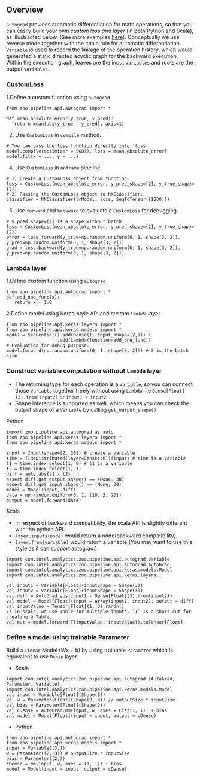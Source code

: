 
## Overview

`autograd` provides automatic differentiation for math operations, so that you can easily build your own *custom loss and layer* (in both Python and Scala), as illustracted below. (See more examples [here](https://github.com/intel-analytics/analytics-zoo/tree/master/pyzoo/zoo/examples/autograd)). Conceptually we use reverse mode together with the chain rule for automatic differentiation. `Variable` is used to record the linkage of the operation history, which would generated a static directed acyclic graph for the backward execution. Within the execution graph, leaves are the input `variables` and roots are the output `variables`.

### CustomLoss
1.Define a custom function using `autograd`

```
from zoo.pipeline.api.autograd import *

def mean_absolute_error(y_true, y_pred):
   return mean(abs(y_true - y_pred), axis=1)
```


2. Use `CustomLoss` in `compile` method.
```
# You can pass the loss function directly into `loss`
model.compile(optimizer = SGD(), loss = mean_absolute_error)
model.fit(x = ..., y = ...)
```

4. Use `CustomLoss` in `nnframe` pipeline.
```
# 1) Create a CustomLoss object from function.
loss = CustomLoss(mean_absolute_error, y_pred_shape=[2], y_true_shape=[2])
# 2) Passing the CustomLoss object to NNClassifier.
classifier = NNClassifier(lrModel, loss, SeqToTensor([1000]))
```

5. Use `forward` and `backward` to evaluate a `CustomLoss` for debugging.

```
# y_pred_shape=[2] is a shape without batch
loss = CustomLoss(mean_absolute_error, y_pred_shape=[2], y_true_shape=[2])
error = loss.forward(y_true=np.random.uniform(0, 1, shape[3, 2]), y_pred=np.random.uniform(0, 1, shape[3, 2]))
grad = loss.backward(y_true=np.random.uniform(0, 1, shape[3, 2]), y_pred=np.random.uniform(0, 1, shape[3, 2]))
```


### Lambda layer
1.Define custom function using `autograd`

```
from zoo.pipeline.api.autograd import *
def add_one_func(x):
   return x + 1.0
```

2.Define model using Keras-style API and *custom `Lambda` layer*
```
from zoo.pipeline.api.keras.layers import *
from zoo.pipeline.api.keras.models import *
model = Sequential().add(Dense(1, input_shape=(2,))) \
                   .add(Lambda(function=add_one_func))
# Evaluation for debug purpose.
model.forward(np.random.uniform(0, 1, shape[3, 2])) # 3 is the batch size

```

### Construct variable computation without `Lambda` layer

- The returning type for each operation is a `Variable`, so you can connect those `Variable` together freely without using `Lambda`. i.e `Dense[Float](3).from(input2)` or `input1 + input2`
- Shape inference is supported as well, which means you can check the output shape of a `Variable` by calling `get_output_shape()`

Python
```
import zoo.pipeline.api.autograd as auto
from zoo.pipeline.api.keras.layers import *
from zoo.pipeline.api.keras.models import *

input = Input(shape=[2, 20]) # create a variable
time = TimeDistributed(layer=Dense(30))(input) # time is a variable
t1 = time.index_select(1, 0) # t1 is a variable
t2 = time.index_select(1, 1)
diff = auto.abs(t1 - t2)
assert diff.get_output_shape() == (None, 30)
assert diff.get_input_shape() == (None, 30)
model = Model(input, diff)
data = np.random.uniform(0, 1, [10, 2, 20])
output = model.forward(data)
```

Scala
- In respect of backward compatibility, the scala API is slightly different with the python API.
- `layer.inputs(node)` would return a node(backward compatibility).
- `layer.from(variable)` would return a variable.(You may want to use this style as it can support autograd.)

```
import com.intel.analytics.zoo.pipeline.api.autograd.Variable
import com.intel.analytics.zoo.pipeline.api.autograd.AutoGrad
import com.intel.analytics.zoo.pipeline.api.keras.models.Model
import com.intel.analytics.zoo.pipeline.api.keras.layers._

val input1 = Variable[Float](inputShape = Shape(3))
val input2 = Variable[Float](inputShape = Shape(3))
val diff = AutoGrad.abs(input1 - Dense[Float](3).from(input2))
val model = Model[Float](input = Array(input1, input2), output = diff)
val inputValue = Tensor[Float](1, 3).randn()
// In scala, we use Table for multiple inputs. `T` is a short-cut for creating a Table.
val out = model.forward(T(inputValue, inputValue)).toTensor[Float]
```


### Define a model using trainable Parameter
Build a `Linear` Model (Wx + b) by using trainable `Parameter` which is equivalent to use `Dense` layer.
* Scala
```
import com.intel.analytics.zoo.pipeline.api.autograd.{AutoGrad, Parameter, Variable}
import com.intel.analytics.zoo.pipeline.api.keras.models.Model
val input = Variable[Float](Shape(3))
val w = Parameter[Float](Shape(2, 3)) // outputSize * inputSize
val bias = Parameter[Float](Shape(2))
val cDense = AutoGrad.mm(input, w, axes = List(1, 1)) + bias
val model = Model[Float](input = input, output = cDense)

```

* Python

```
from zoo.pipeline.api.autograd import *
from zoo.pipeline.api.keras.models import *
input = Variable((3,))
w = Parameter((2, 3)) # outputSize * inputSize
bias = Parameter((2,))
cDense = mm(input, w, axes = (1, 1)) + bias
model = Model(input = input, output = cDense)

```




